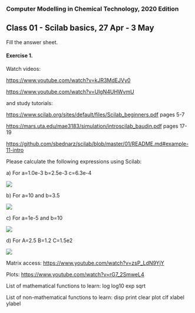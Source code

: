 ### Computer Modelling in Chemical Technology, 2020 Edition

## Class 01 - Scilab basics, 27 Apr - 3 May


Fill the answer sheet.

#### Exercise 1. 

Watch videos: 

https://www.youtube.com/watch?v=kJR3MdEJVy0 

https://www.youtube.com/watch?v=UlgN4UHWvmU

and study tutorials: 

https://www.scilab.org/sites/default/files/Scilab_beginners.pdf pages 5-7

https://mars.uta.edu/mae3183/simulation/introscilab_baudin.pdf pages 17-19

https://github.com/sbednarz/scilab/blob/master/01/README.md#example-11-intro

Please calculate the following expressions using Scilab:

a) For a=1.0e-3 b=2.5e-3 c=6.3e-4

<img src="http://www.sciweavers.org/upload/Tex2Img_1588067271/render.png" />

b) For a=10 and b=3.5

<img src="http://www.sciweavers.org/upload/Tex2Img_1588066790/render.png" />

c) For a=1e-5 and b=10

<img src="http://www.sciweavers.org/upload/Tex2Img_1588067100/render.png" />

d) For  A=2.5 B=1.2 C=1.5e2

<img src="http://www.sciweavers.org/upload/Tex2Img_1588067722/render.png" />


Matrix access:
https://www.youtube.com/watch?v=zsP_LdN9YjY



Plots:
https://www.youtube.com/watch?v=rG7_2SmweL4

List of mathematical functions to learn: log log10 exp sqrt

List of non-mathematical functions to learn: disp print clear plot clf xlabel ylabel


